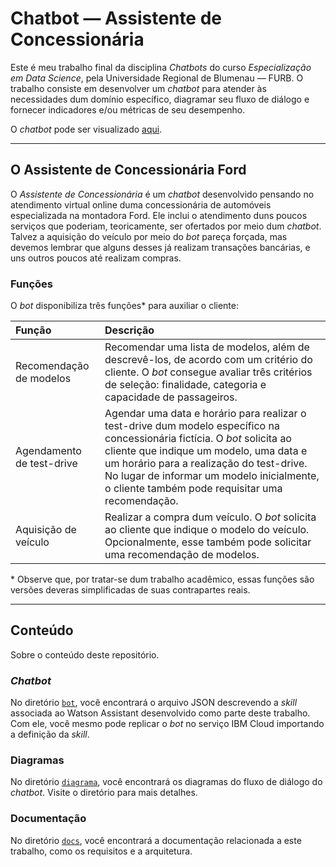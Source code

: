 # Chatbot — Assistente de Concessionária

Este é meu trabalho final da disciplina _Chatbots_ do curso _Especialização em Data Science_, pela Universidade Regional de Blumenau — FURB. O trabalho consiste em desenvolver um _chatbot_ para atender às necessidades dum domínio específico, diagramar seu fluxo de diálogo e fornecer indicadores e/ou métricas de seu desempenho.

O _chatbot_ pode ser visualizado [aqui](https://web-chat.global.assistant.watson.cloud.ibm.com/preview.html?region=us-south&integrationID=3a368ba3-96ec-46f3-b9ac-c4ca0ce59126&serviceInstanceID=a2550b64-1b49-49f8-881c-8e4670bab333).

-----

## O Assistente de Concessionária Ford

O _Assistente de Concessionária_ é um _chatbot_ desenvolvido pensando no atendimento virtual online duma concessionária de automóveis especializada na montadora Ford. Ele inclui o atendimento duns poucos serviços que poderiam, teoricamente, ser ofertados por meio dum _chatbot_. Talvez a aquisição do veículo por meio do _bot_ pareça forçada, mas devemos lembrar que alguns desses já realizam transações bancárias, e uns outros poucos até realizam compras.

### Funções

O _bot_ disponibiliza três funções\* para auxiliar o cliente:

| Função | Descrição |
| :--- | :--- |
| Recomendação de modelos | Recomendar uma lista de modelos, além de descrevê-los, de acordo com um critério do cliente. O _bot_ consegue avaliar três critérios de seleção: finalidade, categoria e capacidade de passageiros. |
| Agendamento de test-drive | Agendar uma data e horário para realizar o test-drive dum modelo específico na concessionária fictícia. O _bot_ solicita ao cliente que indique um modelo, uma data e um horário para a realização do test-drive. No lugar de informar um modelo inicialmente, o cliente também pode requisitar uma recomendação. |
| Aquisição de veículo | Realizar a compra dum veículo. O _bot_ solicita ao cliente que indique o modelo do veículo. Opcionalmente, esse também pode solicitar uma recomendação de modelos. |

\* Observe que, por tratar-se dum trabalho acadêmico, essas funções são versões deveras simplificadas de suas contrapartes reais.

-----

## Conteúdo

Sobre o conteúdo deste repositório.

### _Chatbot_

No diretório [`bot`](./bot/), você encontrará o arquivo JSON descrevendo a _skill_ associada ao Watson Assistant desenvolvido como parte deste trabalho. Com ele, você mesmo pode replicar o _bot_ no serviço IBM Cloud importando a definição da _skill_.

### Diagramas

No diretório [`diagrama`](./diagrama/), você encontrará os diagramas do fluxo de diálogo do _chatbot_. Visite o diretório para mais detalhes.

### Documentação

No diretório [`docs`](./docs/), você encontrará a documentação relacionada a este trabalho, como os requisitos e a arquitetura.

